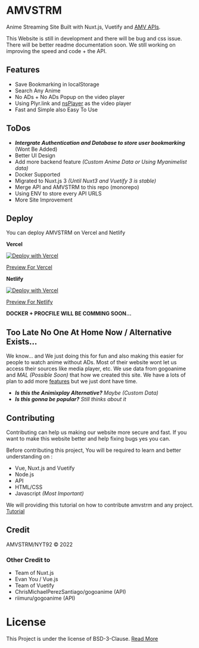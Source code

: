 # AMVSTRM
Anime Streaming Site Built with Nuxt.js, Vuetify and [AMV APIs](https://github.com/amvstrm/api).

This Website is still in development and there will be bug and css issue. There will be better readme documentation soon. We still working on improving the speed and code + the API.

## Features
- Save Bookmarking in localStorage
- Search Any Anime
- No ADs + No ADs Popup on the video player
- Using Plyr.link and [nsPlayer](https://player.nscdn.ml) as the video player
- Fast and Simple also Easy To Use

## ToDos

- ***Intergrate Authentication and Database to store user bookmarking*** (Wont Be Added)   
- Better UI Design
- Add more backend feature *(Custom Anime Data or Using Myanimelist data)*
- Docker Supported
- Migrated to Nuxt.js 3 *(Until Nuxt3 and Vuetify 3 is stable)*
- Merge API and AMVSTRM to this repo (monorepo)
- Using ENV to store every API URLS
- More Site Improvement

## Deploy
You can deploy AMVSTRM on Vercel and Netlify

**Vercel**

[![Deploy with Vercel](https://vercel.com/button)](https://vercel.com/new/clone?repository-url=https://github.com/amvstrm/amvstrm)

[Preview For Vercel](https://amvstrm-nyt92.vercel.app)

**Netlify**

[![Deploy with Vercel](https://www.netlify.com/img/deploy/button.svg)](https://app.netlify.com/start/deploy?repository=https://github.com/amvstrm/amvstrm)

[Preview For Netlify](https://amvstrm.netlify.app)

**DOCKER + PROCFILE WILL BE COMMING SOON...**

## Too Late No One At Home Now / Alternative Exists...

We know... and We just doing this for fun and also making this easier for people to watch anime without ADs. Most of their website wont let us access their sources like media player, etc. We use data from gogoanime and *MAL (Possible Soon)* that how we created this site. We have a lots of plan to add more [features](#todos) but we just dont have time. 

- ***Is this the Animixplay Alternative?** Maybe (Custom Data)*
- ***Is this gonna be popular?** Still thinks about it*

## Contributing

Contributing can help us making our website more secure and fast. If you want to make this website better and help fixing bugs yes you can.

Before contributing this project, 
You will be required to learn and better understanding on :
- Vue, Nuxt.js and Vuetify
- Node.js
- API
- HTML/CSS
- Javascript *(Most Important)*

We will providing this tutorial on how to contribute amvstrm and any project. [Tutorial](https://github.com/firstcontributions/first-contributions)

## Credit

AMVSTRM/NYT92 © 2022

### Other Credit to

- Team of Nuxt.js 
- Evan You / Vue.js 
- Team of Vuetify
- ChrisMichaelPerezSantiago/gogoanime (API)
- riimuru/gogoanime (API)

# License

This Project is under the license of BSD-3-Clause. [Read More](https://github.com/amvstrm/amvstrm/blob/master/LICENSE)
